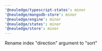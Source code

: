 ```yaml
---
'@neuledge/typescript-states': minor
'@neuledge/mongodb-store': minor
'@neuledge/engine': minor
'@neuledge/states': minor
'@neuledge/store': minor
---
```


Rename index "direction" argument to "sort"
